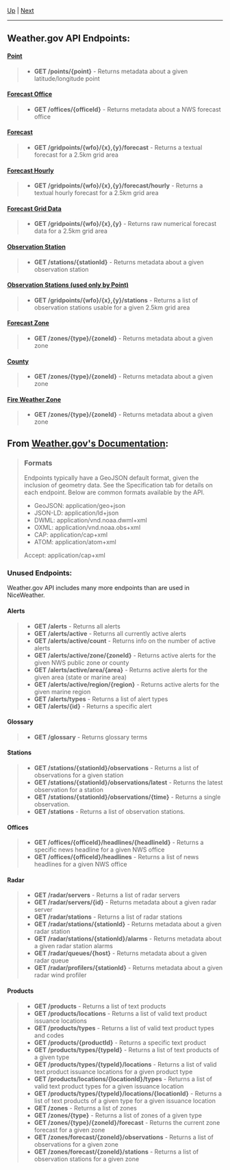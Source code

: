 [Up](../README.md) | [Next](point.md)
<hr>

## Weather.gov API Endpoints:
#### [Point](point.md)
>- **GET /points/{point}** - Returns metadata about a given latitude/longitude point
#### [Forecast Office](forecastOffice.md)
>- **GET /offices/{officeId}** - Returns metadata about a NWS forecast office
#### [Forecast](forecast.md)
>- **GET /gridpoints/{wfo}/{x},{y}/forecast** - Returns a textual forecast for a 2.5km grid area
#### [Forecast Hourly](forecastHourly.md)
>- **GET /gridpoints/{wfo}/{x},{y}/forecast/hourly** - Returns a textual hourly forecast for a 2.5km grid area
#### [Forecast Grid Data](forecastGridData.md)
>- **GET /gridpoints/{wfo}/{x},{y}** - Returns raw numerical forecast data for a 2.5km grid area
#### [Observation Station](observationStation.md)
>- **GET /stations/{stationId}** - Returns metadata about a given observation station
#### [Observation Stations (used only by Point)](observationStations.md)
>- **GET /gridpoints/{wfo}/{x},{y}/stations** - Returns a list of observation stations usable for a given 2.5km grid area
#### [Forecast Zone](forecastZone.md)
>- **GET /zones/{type}/{zoneId}** - Returns metadata about a given zone
#### [County](county.md)
>- **GET /zones/{type}/{zoneId}** - Returns metadata about a given zone
#### [Fire Weather Zone](fireWeatherZone.md)
>- **GET /zones/{type}/{zoneId}** - Returns metadata about a given zone

## From [Weather.gov's Documentation](https://www.weather.gov/documentation/services-web-api):
>### Formats
>Endpoints typically have a GeoJSON default format, given the inclusion of geometry data. See the Specification tab for details on each endpoint. Below are common formats available by the API.  
> - GeoJSON: application/geo+json
> - JSON-LD: application/ld+json
> - DWML: application/vnd.noaa.dwml+xml
> - OXML: application/vnd.noaa.obs+xml
> - CAP: application/cap+xml
> - ATOM: application/atom+xml  
>
> Accept: application/cap+xml

### Unused Endpoints:
Weather.gov API includes many more endpoints than are used in NiceWeather.
#### Alerts
>- **GET /alerts** - Returns all alerts
>- **GET /alerts/active** - Returns all currently active alerts
>- **GET /alerts/active/count** - Returns info on the number of active alerts
>- **GET /alerts/active/zone/{zoneId}** - Returns active alerts for the given NWS public zone or county
>- **GET /alerts/active/area/{area}** - Returns active alerts for the given area (state or marine area)
>- **GET /alerts/active/region/{region}** - Returns active alerts for the given marine region
>- **GET /alerts/types** - Returns a list of alert types
>- **GET /alerts/{id}** - Returns a specific alert
#### Glossary
>- **GET /glossary** - Returns glossary terms
#### Stations
>- **GET /stations/{stationId}/observations** - Returns a list of observations for a given station
>- **GET /stations/{stationId}/observations/latest** - Returns the latest observation for a station
>- **GET /stations/{stationId}/observations/{time}** - Returns a single observation.
>- **GET /stations** - Returns a list of observation stations.

#### Offices
>- **GET /offices/{officeId}/headlines/{headlineId}** - Returns a specific news headline for a given NWS office
>- **GET /offices/{officeId}/headlines** - Returns a list of news headlines for a given NWS office

#### Radar
>- **GET /radar/servers** - Returns a list of radar servers
>- **GET /radar/servers/{id}** - Returns metadata about a given radar server
>- **GET /radar/stations** - Returns a list of radar stations
>- **GET /radar/stations/{stationId}** - Returns metadata about a given radar station
>- **GET /radar/stations/{stationId}/alarms** - Returns metadata about a given radar station alarms
>- **GET /radar/queues/{host}** - Returns metadata about a given radar queue
>- **GET /radar/profilers/{stationId}** - Returns metadata about a given radar wind profiler

#### Products
>- **GET /products** - Returns a list of text products
>- **GET /products/locations** - Returns a list of valid text product issuance locations
>- **GET /products/types** - Returns a list of valid text product types and codes
>- **GET /products/{productId}** - Returns a specific text product
>- **GET /products/types/{typeId}** - Returns a list of text products of a given type
>- **GET /products/types/{typeId}/locations** - Returns a list of valid text product issuance locations for a given product type
>- **GET /products/locations/{locationId}/types** - Returns a list of valid text product types for a given issuance location
>- **GET /products/types/{typeId}/locations/{locationId}** - Returns a list of text products of a given type for a given issuance location
>- **GET /zones** - Returns a list of zones
>- **GET /zones/{type}** - Returns a list of zones of a given type
>- **GET /zones/{type}/{zoneId}/forecast** - Returns the current zone forecast for a given zone
>- **GET /zones/forecast/{zoneId}/observations** - Returns a list of observations for a given zone
>- **GET /zones/forecast/{zoneId}/stations** - Returns a list of observation stations for a given zone
